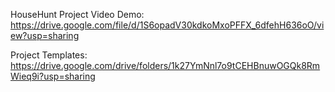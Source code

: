 HouseHunt Project Video Demo: https://drive.google.com/file/d/1S6opadV30kdkoMxoPFFX_6dfehH636oO/view?usp=sharing

Project Templates: https://drive.google.com/drive/folders/1k27YmNnl7o9tCEHBnuwOGQk8RmWieq9i?usp=sharing

